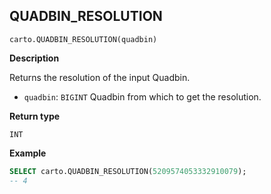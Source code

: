 ## QUADBIN_RESOLUTION

```sql:signature
carto.QUADBIN_RESOLUTION(quadbin)
```

**Description**

Returns the resolution of the input Quadbin.

* `quadbin`: `BIGINT` Quadbin from which to get the resolution.

**Return type**

`INT`

**Example**

```sql
SELECT carto.QUADBIN_RESOLUTION(5209574053332910079);
-- 4
```
